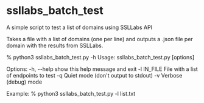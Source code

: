# ssllabs_batch_test
A simple script to test a list of domains using SSLLabs API

Takes a file with a list of domains (one per line) and outputs a .json file per domain with the results from SSLLabs.

% python3 ssllabs_batch_test.py -h
Usage: ssllabs_batch_test.py [options]

Options:
  -h, --help  show this help message and exit
  -l IN_FILE  File with a list of endpoints to test
  -q          Quiet mode (don't output to stdout)
  -v          Verbose (debug) mode
  
  
Example:
% python3 ssllabs_batch_test.py -l list.txt
